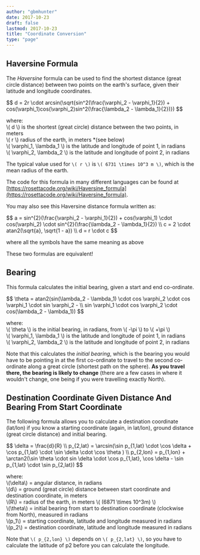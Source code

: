 ```yaml
---
author: "gbmhunter"
date: 2017-10-23
draft: false
lastmod: 2017-10-23
title: "Coordinate Conversion"
type: "page"
---
```


## Haversine Formula

The _Haversine_ formula can be used to find the shortest distance (great circle distance) between two points on the earth's surface, given their latitude and longitude coordinates.

<div>$$ d = 2r \cdot arcsin(\sqrt{sin^2(\frac{\varphi_2 - \varphi_1}{2}) + cos(\varphi_1)cos(\varphi_2)sin^2(\frac{\lambda_2 - \lambda_1}{2})}) $$</div>

<p class="centered">
    where:<br>
    \( d \) is the shortest (great circle) distance between the two points, in meters<br>
    \( r \) radius of the earth, in meters *(see below)<br>
    \( \varphi_1, \lambda_1 \) is the latitude and longitude of point 1, in radians<br>
    \( \varphi_2, \lambda_2 \) is the latitude and longitude of point 2, in radians<br>
 </p>

The typical value used for `\( r \)` is `\( 6731 \times 10^3 m \)`, which is the mean radius of the earth.

The code for this formula in many different languages can be found at [https://rosettacode.org/wiki/Haversine_formula](https://rosettacode.org/wiki/Haversine_formula).

You may also see this Haversine distance formula written as:

<div>$$ 
    a = sin^{2}(\frac{\varphi_2 - \varphi_1}{2}) + cos(\varphi_1) \cdot cos(\varphi_2) \cdot sin^{2}(\frac{\lambda_2 - \lambda_1}{2}) \\  
    c = 2 \cdot atan2(\sqrt{a}, \sqrt{1 - a}) \\
    d = r \cdot c 
$$</div>

where all the symbols have the same meaning as above

These two formulas are equivalent!

## Bearing

This formula calculates the initial bearing, given a start and end co-ordinate.

<div>$$ \theta = atan2(sin(\lambda_2 - \lambda_1) \cdot cos \varphi_2 \cdot cos \varphi_1 \cdot sin \varphi_2 - \\  
 sin \varphi_1 \cdot cos \varphi_2 \cdot cos(\lambda_2 - \lambda_1)) $$</div>

<p class="centered">
    where:<br>
    \( \theta \) is the initial bearing, in radians, from \( -\pi \) to \( +\pi \)<br>
    \( \varphi_1, \lambda_1 \) is the latitude and longitude of point 1, in radians<br>
    \( \varphi_2, \lambda_2 \) is the latitude and longitude of point 2, in radians<br>
</p>

Note that this calculates the _initial bearing_, which is the bearing you would have to be pointing in at the first co-ordinate to travel to the second co-ordinate along a great circle (shortest path on the sphere). **As you travel there, the bearing is likely to change** (there are a few cases in where it wouldn't change, one being if you were travelling exactly North).

## Destination Coordinate Given Distance And Bearing From Start Coordinate

The following formula allows you to calculate a destination coordinate (lat/lon) if you know a starting coordinate (again, in lat/lon), ground distance (great circle distance) and initial bearing.

<div>$$ \delta = \frac{d}{R} \\  
 p_{2,lat} = \arcsin(\sin p_{1,lat} \cdot \cos \delta + \cos p_{1,lat} \cdot \sin \delta \cdot \cos \theta ) \\  
 p_{2,lon} = p_{1,lon} + \arctan2(\sin \theta \cdot sin \delta \cdot \cos p_{1,lat}, \cos \delta - \sin p_{1,lat} \cdot \sin p_{2,lat}) $$</div>

<p class="centered">
    where:<br>
    \(\delta\) = angular distance, in radians<br>
    \(d\) = ground (great circle) distance between start coordinate and destination coordinate, in meters<br>
    \(R\) = radius of the earth, in meters \( (6871 \times 10^3m) \)<br>
    \(\theta\) = initial bearing from start to destination coordinate (clockwise from North), measured in radians<br>
    \(p_1\) = starting coordinate, latitude and longitude measured in radians<br>
 \(p_2\) = destination coordinate, latitude and longitude measured in radians<br>
 </p>

Note that `\( p_{2,lon} \)` depends on `\( p_{2,lat} \)`, so you have to calculate the latitude of p2 before you can calculate the longitude.
